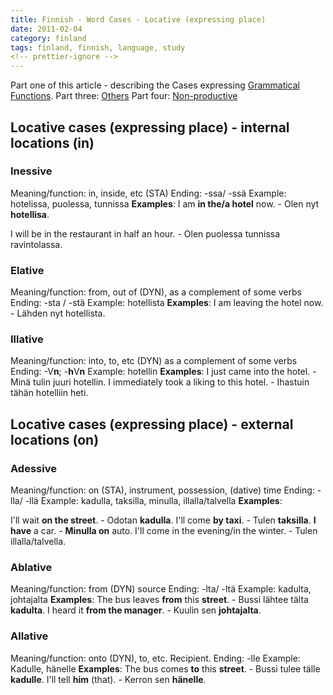 ```yaml
---
title: Finnish - Word Cases - Locative (expressing place)
date: 2011-02-04
category: finland
tags: finland, finnish, language, study
<!-- prettier-ignore -->
---
```


Part one of this article - describing the Cases expressing [Grammatical Functions](https://guldmyr.com/finnish-word-cases-grammatical-function "grammatical functions"). Part three: [Others](../finnish-word-cases-others "others") Part four: [Non-productive](../finnish-word-cases-non-productive-cases "non-productive")

## Locative cases (expressing place) - internal locations (in)

### Inessive

Meaning/function: in, inside, etc (STA) Ending: -ssa/ -ssä Example: hotelissa, puolessa, tunnissa **Examples**: I am **in the/a hotel** now. - Olen nyt **hotellisa**.

I will be in the restaurant in half an hour. - Olen puolessa tunnissa ravintolassa.

### Elative

Meaning/function: from, out of (DYN), as a complement of some verbs Ending: -sta / -stä Example: hotellista **Examples**: I am leaving the hotel now. - Lähden nyt hotellista.

### Illative

Meaning/function: into, to, etc (DYN) as a complement of some verbs Ending: -V**n**; -**h**V**n** Example: hotellin **Examples**: I just came into the hotel. - Minä tulin juuri hotellin. I immediately took a liking to this hotel. - Ihastuin tähän hotelliin heti.

## Locative cases (expressing place) - external locations (on)

### Adessive

Meaning/function: on (STA), instrument, possession, (dative) time Ending: -lla/ -llä Example: kadulla, taksilla, minulla, illalla/talvella **Examples**:

I'll wait **on the street**. - Odotan **kadulla**. I'll come **by taxi**. - Tulen **taksilla**. **I have** a car. - **Minulla on** auto. I'll come in the evening/in the winter. - Tulen illalla/talvella.

### Ablative

Meaning/function: from (DYN) source Ending: -lta/ -ltä Example: kadulta, johtajalta **Examples**: The bus leaves **from** this **street**. - Bussi lähtee tälta **kadulta**. I heard it **from the manager**. - Kuulin sen **johtajalta**.

### Allative

Meaning/function: onto (DYN), to, etc. Recipient. Ending: -lle Example: Kadulle, hänelle **Examples**: The bus comes **to** this **street**. - Bussi tulee tälle **kadulle**. I'll tell **him** (that). - Kerron sen **hänelle**.
